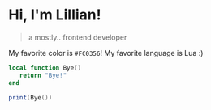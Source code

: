 # Hi, I'm Lillian!
> a mostly.. frontend developer

My favorite color is `#FC0356`!
My favorite language is Lua :)

```lua
local function Bye()
   return "Bye!"
end

print(Bye())
```

